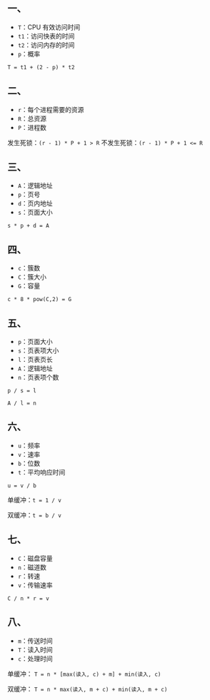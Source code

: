 ## 一、
- `T`：CPU 有效访问时间
- `t1`：访问快表的时间
- `t2`：访问内存的时间
- `p`：概率

`T = t1 + (2 - p) * t2`

## 二、
- `r`：每个进程需要的资源
- `R`：总资源
- `P`：进程数

发生死锁：`(r - 1) * P + 1 > R`
不发生死锁：`(r - 1) * P + 1 <= R`

## 三、
- `A`：逻辑地址
- `p`：页号
- `d`：页内地址
- `s`：页面大小

`s * p + d = A`

## 四、

- `c`：簇数
- `C`：簇大小
- `G`：容量

`c * 8 * pow(C,2) = G`

## 五、

- `p`：页面大小
- `s`：页表项大小
- `l`：页表页长
- `A`：逻辑地址
- `n`：页表项个数

`p / s = l`

`A / l = n`

## 六、

- `u`：频率
- `v`：速率
- `b`：位数
- `t`：平均响应时间

`u = v / b`

单缓冲：`t = 1 / v`

双缓冲：`t = b / v`

## 七、

- `C`：磁盘容量
- `n`：磁道数
- `r`：转速
- `v`：传输速率

`C / n * r = v`

## 八、
- `m`：传送时间
- `T`：读入时间
- `c`：处理时间

单缓冲： `T = n * [max(读入, c) + m] + min(读入, c)`

双缓冲： `T = n * max(读入, m + c) + min(读入, m + c)`